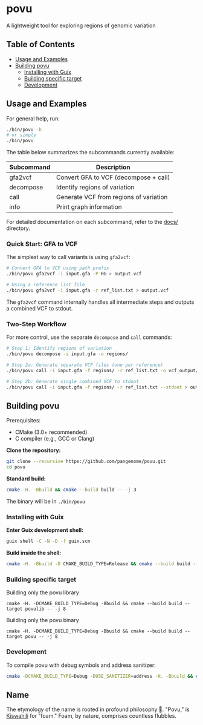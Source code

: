 # povu

A lightweight tool for exploring regions of genomic variation

## Table of Contents
- [Usage and Examples](#usage-and-examples)
- [Building povu](#building-povu)
  - [Installing with Guix](#installing-with-guix)
  - [Building specific target](#building-specific-target)
  - [Development](#development)


## Usage and Examples

For general help, run:

```bash
./bin/povu -h
# or simply
./bin/povu
```

The table below summarizes the subcommands currently available:

| Subcommand | Description                            |
|------------|--------------------------------------- |
| gfa2vcf    | Convert GFA to VCF (decompose + call)  |
| decompose  | Identify regions of variation          |
| call       | Generate VCF from regions of variation |
| info       | Print graph information                |

For detailed documentation on each subcommand, refer to the [docs/](./docs) directory.

### Quick Start: GFA to VCF

The simplest way to call variants is using `gfa2vcf`:

```bash
# Convert GFA to VCF using path prefix
./bin/povu gfa2vcf -i input.gfa -P HG > output.vcf

# Using a reference list file
./bin/povu gfa2vcf -i input.gfa -r ref_list.txt > output.vcf
```

The `gfa2vcf` command internally handles all intermediate steps and outputs a combined VCF to stdout.

### Two-Step Workflow

For more control, use the separate `decompose` and `call` commands:

```bash
# Step 1: Identify regions of variation
./bin/povu decompose -i input.gfa -o regions/

# Step 2a: Generate separate VCF files (one per reference)
./bin/povu call -i input.gfa -f regions/ -r ref_list.txt -o vcf_output/

# Step 2b: Generate single combined VCF to stdout
./bin/povu call -i input.gfa -f regions/ -r ref_list.txt --stdout > output.vcf
```


## Building povu

Prerequisites:
- CMake (3.0+ recommended)
- C compiler (e.g., GCC or Clang)

**Clone the repository:**
```bash
git clone --recursive https://github.com/pangenome/povu.git
cd povu
```

**Standard build:**
```bash
cmake -H. -Bbuild && cmake --build build -- -j 3
```

The binary will be in `./bin/povu`

### Installing with Guix

**Enter Guix development shell:**
```bash
guix shell -C -N -D -f guix.scm
```

**Build inside the shell:**
```bash
cmake -H. -Bbuild -D CMAKE_BUILD_TYPE=Release && cmake --build build -- -j 3
```

### Building specific target

Building only the povu library

```
cmake -H. -DCMAKE_BUILD_TYPE=Debug -Bbuild && cmake --build build --target povulib -- -j 8
```

Building only the povu binary

```
cmake -H. -DCMAKE_BUILD_TYPE=Debug -Bbuild && cmake --build build --target povu -- -j 8
```

### Development

To compile povu with debug symbols and address sanitizer:

```bash
cmake -DCMAKE_BUILD_TYPE=Debug -DUSE_SANITIZER=address -H. -Bbuild && cmake --build build -- -j 3
```

## Name

The etymology of the name is rooted in profound philosophy 🤔. "Povu," is [Kiswahili](https://en.wikipedia.org/wiki/Swahili_language) for "foam." Foam, by nature, comprises countless flubbles.
